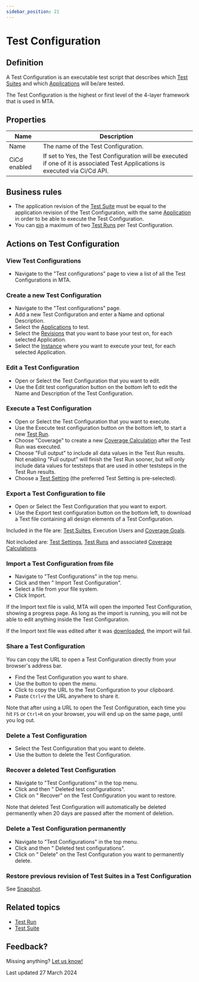 ```yaml
---
sidebar_position: 21
---
```



# Test Configuration 



## Definition

A Test Configuration is an executable test script that describes which [Test Suites](test-suite) and which [Applications](application) will be/are tested. 

The Test Configuration is the highest or first level of the 4-layer framework that is used in MTA. 

## Properties
| Name         | Description                                                                                                                    |
| ------------ | ------------------------------------------------------------------------------------------------------------------------------ |
| Name         | The name of the Test Configuration.                                                                                            |
| CiCd enabled | If set to Yes, the Test Configuration will be executed if one of it is associated Test Applications is executed via Ci/Cd API. |

## Business rules

- The application revision of the [Test Suite](test-suite) must be equal to the application revision of the Test Configuration, with the same [Application](application) in order to be able to execute the Test Configuration.
- You can [pin](#pin-a-test-run) a maximum of two [Test Runs](test-run) per Test Configuration.

## Actions on Test Configuration

### View Test Configurations
- Navigate to the "Test configurations" page to view a list of all the Test Configurations in MTA.

### Create a new Test Configuration
- Navigate to the "Test configurations" page. 
- Add a new Test Configuration and enter a Name and optional Description. 
- Select the [Applications](application) to test.
- Select the [Revisions](application-revision) that you want to base your test on, for each selected Application.
- Select the [Instance](application-instance) where you want to execute your test, for each selected Application.

### Edit a Test Configuration

- Open or Select the Test Configuration that you want to edit.
- Use the Edit test configuration button on the bottom left to edit the Name and Description of the Test Configuration.

### Execute a Test Configuration

- Open or Select the Test Configuration that you want to execute.
- Use the Execute test configuration button on the bottom left, to start a new [Test Run](test-run).
- Choose "Coverage" to create a new [Coverage Calculation](coverage-calculation) after the Test Run was executed.
- Choose "Full output" to include all data values in the Test Run results. Not enabling "Full output" will finish the Test Run sooner, but will only include data values for teststeps that are used in other teststeps in the Test Run results.
- Choose a [Test Setting](test-setting) (the preferred Test Setting is pre-selected).

### Export a Test Configuration to file

- Open or Select the Test Configuration that you want to export.
- Use the Export test configuration button on the bottom left, to download a Text file containing all design elements of a Test Configuration. 

Included in the file are: [Test Suites](test-suite), Execution Users and [Coverage Goals](coverage-goal). 

Not included are: [Test Settings](test-setting), [Test Runs](test-run) and associated [Coverage Calculations](coverage-calculation).

### Import a Test Configuration from file

- Navigate to "Test Configurations" in the top menu.
- Click <i class="fas fa-ellipsis"></i> and then "<i class="fa-sharp fa-light fa-arrow-right-to-bracket"></i> Import Test Configuration". 
- Select a file from your file system. 
- Click Import.

If the Import text file is valid, MTA will open the imported Test Configuration, showing a progress page. As long as the import is running, you will not be able to edit anything inside the Test Configuration.

If the Import text file was edited after it was [downloaded](#export-a-test-configuration-to-file), the import will fail.

### Share a Test Configuration

You can copy the URL to open a Test Configuration directly from your browser's address bar. 

- Find the Test Configuration you want to share.
- Use the <i class="fas fa-ellipsis"></i> button to open the menu.
- Click <i class="fal fa-share-nodes"></i> to copy the URL to the Test Configuration to your clipboard.
- Paste `Ctrl+V` the URL anywhere to share it.

Note that after using a URL to open the Test Configuration, each time you hit `F5` or `Ctrl+R` on your browser, you will end up on the same page, until you log out.

### Delete a Test Configuration
- Select the Test Configuration that you want to delete.
- Use the <i class="fal fa-trash-alt"></i> button to delete the Test Configuration.

### Recover a deleted Test Configuration
- Navigate to "Test Configurations" in the top menu.
- Click <i class="fas fa-ellipsis"></i> and then "<i class="fal fa-eye"></i> Deleted test configurations". 
- Click on "<i class="fal fa-check-double"></i> Recover" on the Test Configuration you want to restore.

Note that deleted Test Configuration will automatically be deleted permanently when 20 days are passed after the moment of deletion.

### Delete a Test Configuration permanently
- Navigate to "Test Configurations" in the top menu.
- Click <i class="fas fa-ellipsis"></i> and then "<i class="fal fa-eye"></i> Deleted test configurations". 
- Click on "<i class="fal fa-trash-alt"></i> Delete" on the Test Configuration you want to permanently delete.

### Restore previous revision of Test Suites in a Test Configuration

See [Snapshot](snapshot).

## Related topics
- [Test Run](test-run)
- [Test Suite](test-suite)

## Feedback?
Missing anything? [Let us know!](mailto:support@menditect.com)

Last updated 27 March 2024